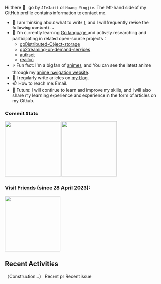 Hi there 👋 I go by `JIeJaitt` or `Huang Yingjie`. The left-hand side of my GitHub profile contains information to contact me.

- 🌱 I am thinking about what to write (, and I will frequently revise the following content) ...
- 🔭 I'm currently learning [Go language ](https://go.dev/) and actively researching and participating in related open-source projects：
  - [goDistributed-Object-storage](https://github.com/JIeJaitt/goDistributed-Object-storage)
  - [goStreaming-on-demand-services](https://github.com/JIeJaitt/goStreaming-on-demand-services)
  - [authset](https://github.com/opsets/authset)
  - [readcc](https://github.com/JIeJaitt/httprouter-source-code-commentary-reading-notes-self)
- ⚡ Fun fact: I'm a big fan of [animes](https://jiejaitt.gitee.io/), and You can see the latest anime through my [anime navigation website](https://jiejaitt.gitee.io/).
- 📝 I regularly write articles on [my blog](https://jiejaitt.github.io).
- 📫 How to reach me: [Email](mailto:jiejaitt@qq.com).
- 💬 Future: I will continue to learn and improve my skills, and I will also share my learning experience and experience in the form of articles on my Github.

### Commit Stats

<a href="https://github.com/anuraghazra/github-readme-stats">
    <img height=180 src="https://github-readme-stats.vercel.app/api?username=JIeJaitt&count_private=true&show_icons=true&theme=radical&show_owner=true" alt="">
</a>
<a href="https://github.com/anuraghazra/github-readme-stats">
    <img height=180 src="https://github-readme-stats.vercel.app/api/top-langs/?username=JIeJaitt&layout=compact&theme=dark&langs_count=10"  alt=""/>
</a>
<br/>

### Visit Friends (since 28 April 2023):
<a href="https://github.com/anuraghazra/github-readme-stats">
    <img height=180 src="https://count.getloli.com/get/@JIeJaitt?theme=gelbooru"  alt=""/>
</a>

## Recent Activities

（Construction...）
Recent pr
Recent issue
